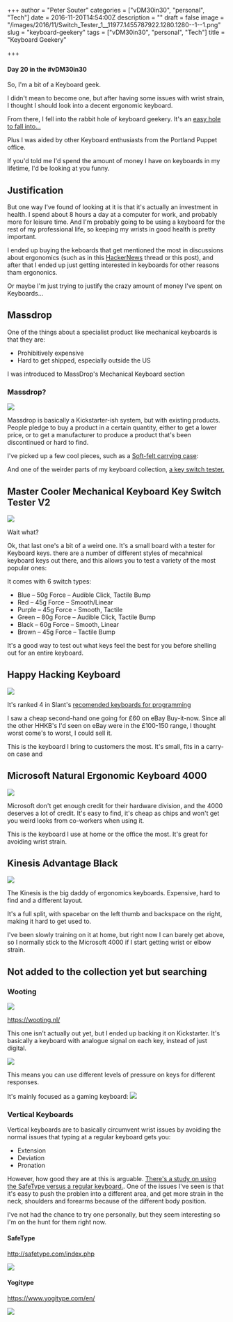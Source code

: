 +++
author = "Peter Souter"
categories = ["vDM30in30", "personal", "Tech"]
date = 2016-11-20T14:54:00Z
description = ""
draft = false
image = "/images/2016/11/Switch_Tester_1__11977.1455787922.1280.1280--1--1.png"
slug = "keyboard-geekery"
tags = ["vDM30in30", "personal", "Tech"]
title = "Keyboard Geekery"

+++

#### Day 20 in the #vDM30in30

So, I'm a bit of a Keyboard geek.

I didn't mean to become one, but after having some issues with wrist strain, I thought I should look into a decent ergonomic keyboard.

From there, I fell into the rabbit hole of keyboard geekery. It's an [easy hole to fall into...](http://www.gizmodo.co.uk/2015/02/i-cant-stop-buying-ridiculous-keyboards-and-i-dont-know-why/)

Plus I was aided by other Keyboard enthusiasts from the Portland Puppet office.

If you'd told me I'd spend the amount of money I have on keyboards in my lifetime, I'd be looking at you funny.

## Justification

But one way I've found of looking at it is that it's actually an investment in health. I spend about 8 hours a day at a computer for work, and probably more for leisure time. And I'm probably going to be using a keyboard for the rest of my professional life, so keeping my wrists in good health is pretty important.

I ended up buying the keboards that get mentioned the most in discussions about ergonomics (such as in this [HackerNews](https://news.ycombinator.com/item?id=3265155) thread or this post), and after that I ended up just getting interested in keyboards for other reasons tham ergononics.

Or maybe I'm just trying to justify the crazy amount of money I've spent on Keyboards...

## Massdrop

One of the things about a specialist product like mechanical keyboards is that they are:

* Prohibitively expensive
* Hard to get shipped, especially outside the US

I was introduced to MassDrop's Mechanical Keyboard section

### Massdrop?

![](/images/2016/11/Screenshot-2016-11-27-14.00.33.png)

Massdrop is basically a Kickstarter-ish system, but with existing products. People pledge to buy a product in a certain quantity, either to get a lower price, or to get a manufacturer to produce a product that's been discontinued or hard to find.

I've picked up a few cool pieces, such as a [Soft-felt carrying case](https://www.massdrop.com/buy/soft-felt-keyboard-carrying-case):



And one of the weirder parts of my keyboard collection, [a key switch tester.](https://www.massdrop.com/buy/cooler-master-switch-testerv2)

## Master Cooler Mechanical Keyboard Key Switch Tester V2

![](/images/2016/11/Switch_Tester_1__11977.1455787922.1280.1280--1-.png)

Wait what?

Ok, that last one's a bit of a weird one. It's a small board with a tester for Keyboard keys. there are a number of different styles of mecahnical keyboard keys out there, and this allows you to test a variety of the most popular ones:

It comes with 6 switch types:

* Blue – 50g Force – Audible Click, Tactile Bump
* Red – 45g Force – Smooth/Linear
* Purple – 45g Force - Smooth, Tactile
* Green – 80g Force – Audible Click, Tactile Bump
* Black – 60g Force – Smooth, Linear
* Brown – 45g Force – Tactile Bump

It's a good way to test out what keys feel the best for you before shelling out for an entire keyboard.

## Happy Hacking Keyboard

![](/images/2016/11/41NX93T7DZL.jpg)

It's ranked 4 in Slant's [recomended keyboards for programming](https://www.slant.co/topics/1150/~keyboard-for-programming)

I saw a cheap second-hand one going for £60 on eBay Buy-it-now. Since all the other HHKB's I'd seen on eBay were in the £100-150 range, I thought worst come's to worst, I could sell it.

This is the keyboard I bring to customers the most. It's small, fits in a carry-on case and

## Microsoft Natural Ergonomic Keyboard 4000

![](/images/2016/11/a461dad3-3d63-4d93-9b2a-e4f334fcedf5.jpg)

Microsoft don't get enough credit for their hardware division, and the 4000 deserves a lot of credit. It's easy to find, it's cheap as chips and won't get you weird looks from co-workers when using it.

This is the keyboard I use at home or the office the most. It's great for avoiding wrist strain.

## Kinesis Advantage Black

![](/images/2016/11/advantage-black.jpg)

The Kinesis is the big daddy of ergonomics keyboards. Expensive, hard to find and a different layout.

It's a full split, with spacebar on the left thumb and backspace on the right, making it hard to get used to.

I've been slowly training on it at home, but right now I can barely get above, so I normally stick to the Microsoft 4000 if I start getting wrist or elbow strain.

## Not added to the collection yet but searching

### Wooting

![](/images/2016/11/5961f37ea44addc4d4c5938a8c543369_original.jpg)

https://wooting.nl/

This one isn't actually out yet, but I ended up backing it on Kickstarter. It's basically a keyboard with analogue signal on each key, instead of just digital.

![](/images/2016/11/a23c69d7ebf1e2c9adde405b9e62428b_original.gif)

This means you can use different levels of pressure on keys for different responses.

It's mainly focused as a gaming keyboard:
![](/images/2016/11/a806340a2986bb08f7084112d1c0cac3_original.gif)

### Vertical Keyboards

Vertical keyboards are to basically circumvent wrist issues by avoiding the normal issues that typing at a regular keyboard gets you:

* Extension
* Deviation
* Pronation

However, how good they are at this is arguable. [There's a study on using the SafeType versus a regular keyboard.](http://ergo.human.cornell.edu/pub/hfpresentations/vkhfes99.pdf).
One of the issues I've seen is that it's easy to push the problen into a different area, and get more strain in the neck, shoulders and forearms because of the different body position.

I've not had the chance to try one personally, but they seem interesting so I'm on the hunt for them right now.

#### SafeType

http://safetype.com/index.php

![](/images/2016/11/47086e1099ce1ccae4cb4b904a4aaee1.jpg)

#### Yogitype

https://www.yogitype.com/en/

![](/images/2016/11/658-634184159711255000-1514609478.jpg)
